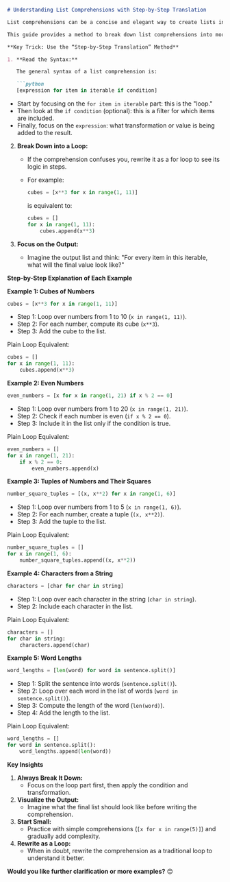 ```markdown
# Understanding List Comprehensions with Step-by-Step Translation

List comprehensions can be a concise and elegant way to create lists in Python. However, they can sometimes be difficult to grasp at first glance. 

This guide provides a method to break down list comprehensions into more understandable steps:

**Key Trick: Use the “Step-by-Step Translation” Method**

1. **Read the Syntax:**

   The general syntax of a list comprehension is:

   ```python
   [expression for item in iterable if condition]
   ```

   * Start by focusing on the `for item in iterable` part: this is the "loop."
   * Then look at the `if condition` (optional): this is a filter for which items are included.
   * Finally, focus on the `expression`: what transformation or value is being added to the result.

2. **Break Down into a Loop:**

   * If the comprehension confuses you, rewrite it as a for loop to see its logic in steps.
   * For example:

     ```python
     cubes = [x**3 for x in range(1, 11)] 
     ```

     is equivalent to:

     ```python
     cubes = []
     for x in range(1, 11):
         cubes.append(x**3)
     ```

3. **Focus on the Output:**

   * Imagine the output list and think: "For every item in this iterable, what will the final value look like?"

**Step-by-Step Explanation of Each Example**

**Example 1: Cubes of Numbers**

```python
cubes = [x**3 for x in range(1, 11)]
```

* Step 1: Loop over numbers from 1 to 10 (`x in range(1, 11)`).
* Step 2: For each number, compute its cube (`x**3`).
* Step 3: Add the cube to the list.

Plain Loop Equivalent:

```python
cubes = []
for x in range(1, 11):
    cubes.append(x**3)
```

**Example 2: Even Numbers**

```python
even_numbers = [x for x in range(1, 21) if x % 2 == 0]
```

* Step 1: Loop over numbers from 1 to 20 (`x in range(1, 21)`).
* Step 2: Check if each number is even (`if x % 2 == 0`).
* Step 3: Include it in the list only if the condition is true.

Plain Loop Equivalent:

```python
even_numbers = []
for x in range(1, 21):
    if x % 2 == 0:
        even_numbers.append(x)
```

**Example 3: Tuples of Numbers and Their Squares**

```python
number_square_tuples = [(x, x**2) for x in range(1, 6)]
```

* Step 1: Loop over numbers from 1 to 5 (`x in range(1, 6)`).
* Step 2: For each number, create a tuple (`(x, x**2)`).
* Step 3: Add the tuple to the list.

Plain Loop Equivalent:

```python
number_square_tuples = []
for x in range(1, 6):
    number_square_tuples.append((x, x**2))
```

**Example 4: Characters from a String**

```python
characters = [char for char in string]
```

* Step 1: Loop over each character in the string (`char in string`).
* Step 2: Include each character in the list.

Plain Loop Equivalent:

```python
characters = []
for char in string:
    characters.append(char)
```

**Example 5: Word Lengths**

```python
word_lengths = [len(word) for word in sentence.split()]
```

* Step 1: Split the sentence into words (`sentence.split()`).
* Step 2: Loop over each word in the list of words (`word in sentence.split()`).
* Step 3: Compute the length of the word (`len(word)`).
* Step 4: Add the length to the list.

Plain Loop Equivalent:

```python
word_lengths = []
for word in sentence.split():
    word_lengths.append(len(word))
```

**Key Insights**

1. **Always Break It Down:**
   * Focus on the loop part first, then apply the condition and transformation.
2. **Visualize the Output:**
   * Imagine what the final list should look like before writing the comprehension.
3. **Start Small:**
   * Practice with simple comprehensions (`[x for x in range(5)]`) and gradually add complexity.
4. **Rewrite as a Loop:**
   * When in doubt, rewrite the comprehension as a traditional loop to understand it better.

**Would you like further clarification or more examples?** 😊
